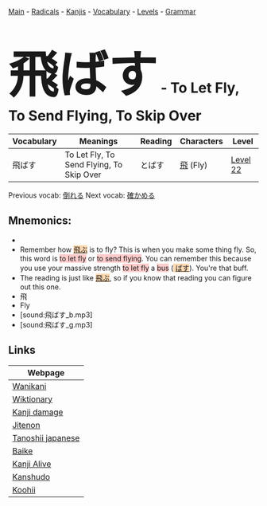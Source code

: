<style> bigfont {font-size: 100px}</style>
[Main](../README.md) -
[Radicals](../radicals.md) -
[Kanjis](../kanjis.md) -
[Vocabulary](../vocabulary.md) -
[Levels](../levels.md) -
[Grammar](../grammar.md)
# <bigfont> 飛ばす</bigfont> - To Let Fly, To Send Flying, To Skip Over 

| Vocabulary | Meanings | Reading | Characters | Level |
| --- | --- | --- | --- | --- |
| 飛ばす | To Let Fly, To Send Flying, To Skip Over | とばす |  [飛](../kanjis/飛.md) (Fly) | [Level 22](../levels/wk_level22.md) |

Previous vocab: [倒れる](倒れる.md) Next vocab: [確かめる](確かめる.md) 

## Mnemonics:

* 
* Remember how <span style="background-color:#fed8b1"> [飛ぶ](https://jisho.org/search/飛ぶ)</span> is to fly? This is when you make some thing fly. So, this word is <span style="background-color:#ffcccb"> to let fly</span> or <span style="background-color:#ffcccb"> to send flying</span>. You can remember this because you use your massive strength <span style="background-color:#ffcccb"> to let fly</span> a <span style="background-color:#ffcccb"> bus</span> (<span style="background-color:#fed8b1"> [ばす](https://jisho.org/search/ばす)</span>). You're that buff.
* The reading is just like <span style="background-color:#fed8b1"> [飛ぶ](https://jisho.org/search/飛ぶ)</span>, so if you know that reading you can figure out this one.
* 飛
* Fly
* [sound:飛ばす_b.mp3]
* [sound:飛ばす_g.mp3]


## Links 

| Webpage |
| --- |
| [Wanikani          ](https://www.wanikani.com/kanji/飛ばす) |
| [Wiktionary        ](https://en.wiktionary.org/wiki/飛ばす) |
| [Kanji damage      ](http://www.kanjidamage.com/kanji/search?utf8=✓&q=飛ばす) |
| [Jitenon           ](https://jitenon.com/kanji/飛ばす) |
| [Tanoshii japanese ](https://www.tanoshiijapanese.com/dictionary/kanji.cfm?k=飛ばす) |
| [Baike             ](https://baike.baidu.com/item/飛ばす) |
| [Kanji Alive       ](https://app.kanjialive.com/飛ばす) |
| [Kanshudo          ](https://www.kanshudo.com/searchmn?q=飛ばす) |
| [Koohii            ](https://kanji.koohii.com/study/kanji/飛ばす) |
